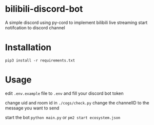 # bilibili-discord-bot
A simple discord using py-cord to implement bilibili live streaming start notifcation to discord channel

# Installation
`pip3 install -r requirements.txt`

# Usage
edit `.env.example` file to `.env`
and fill your discord bot token

change uid and room id in `./cogs/check.py`
change the channelID to the message you want to send

start the bot
`python main.py`
or
`pm2 start ecosystem.json`
